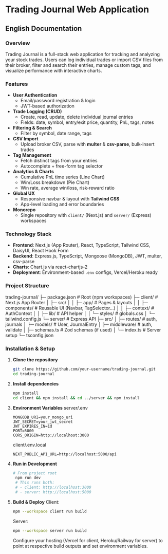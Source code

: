 # Trading Journal Web Application

## English Documentation

### Overview  
Trading Journal is a full-stack web application for tracking and analyzing your stock trades. Users can log individual trades or import CSV files from their broker, filter and search their entries, manage custom tags, and visualize performance with interactive charts.

### Features  
- **User Authentication**  
  - Email/password registration & login  
  - JWT-based authorization  
- **Trade Logging (CRUD)**  
  - Create, read, update, delete individual journal entries  
  - Fields: date, symbol, entry/exit price, quantity, PnL, tags, notes  
- **Filtering & Search**  
  - Filter by symbol, date range, tags  
- **CSV Import**  
  - Upload broker CSV, parse with **multer** & **csv-parse**, bulk-insert trades  
- **Tag Management**  
  - Fetch distinct tags from your entries  
  - Autocomplete + free-form tag selector  
- **Analytics & Charts**  
  - Cumulative PnL time series (Line Chart)  
  - Win/Loss breakdown (Pie Chart)  
  - Win rate, average win/loss, risk-reward ratio  
- **Global UX**  
  - Responsive navbar & layout with **Tailwind CSS** 
  - App-level loading and error boundaries  
- **Monorepo**  
  - Single repository with `client/` (Next.js) and `server/` (Express) workspaces  

### Technology Stack  
- **Frontend**: Next.js (App Router), React, TypeScript, Tailwind CSS, DaisyUI, React Hook Form  
- **Backend**: Express.js, TypeScript, Mongoose (MongoDB), JWT, multer, csv-parse  
- **Charts**: Chart.js via react-chartjs-2  
- **Deployment**: Environment-based `.env` configs, Vercel/Heroku ready  

### Project Structure  
trading-journal/
├─ package.json # Root (npm workspaces)
├─ client/ # Next.js App Router
│ ├─ src/
│ │ ├─ app/ # Pages & layouts
│ │ ├─ components/ # Reusable UI (Navbar, TagSelector…)
│ │ ├─ context/ # AuthContext
│ │ ├─ lib/ # API helper
│ │ └─ styles/ # globals.css
│ └─ tailwind.config.js
└─ server/ # Express API
├─ src/
│ ├─ routes/ # auth, journals
│ ├─ models/ # User, JournalEntry
│ ├─ middleware/ # auth, validate
│ ├─ schemas.ts # Zod schemas (if used)
│ └─ index.ts # Server setup
└─ tsconfig.json

### Installation & Setup

1. **Clone the repository**  
   ```bash
   git clone https://github.com/your-username/trading-journal.git
   cd trading-journal
2. **Install dependencies**  
   ```bash
   npm install
   cd client && npm install && cd ../server && npm install
3. **Environment Variables**
    server/.env
    ```env
    MONGODB_URI=your_mongo_uri
    JWT_SECRET=your_jwt_secret
    JWT_EXPIRES_IN=1d
    PORT=5000
    CORS_ORIGIN=http://localhost:3000
    ```
    client/.env.local
    ```env
    NEXT_PUBLIC_API_URL=http://localhost:5000/api
    ```
4. **Run in Development**
   ```bash
   # From project root
    npm run dev
    # This runs both:
    # - client: http://localhost:3000  
    # - server: http://localhost:5000
   ```
5. **Build & Deploy**
   Client: 
   ```bash
   npm --workspace client run build
   ```
   Server:
   ```bash
   npm --workspace server run build
   ```
   Configure your hosting (Vercel for client, Heroku/Railway for server) to point at respective build outputs and set environment variables.
